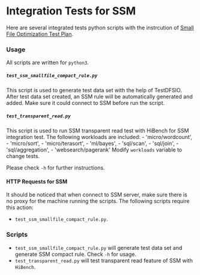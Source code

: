 # Integration Tests for SSM

Here are several integrated tests python scripts with the instrcution of [Small File Optimization Test Plan](https://github.com/Intel-bigdata/SSM/blob/smallfile/supports/small-file-test/SSM%20Small%20File%20Optimization%20Test%20Plan.md).

### Usage

All scripts are written for `python3`.

##### `test_ssm_smallfile_compact_rule.py`
This script is used to generate test data set with the help of TestDFSIO.
After test data set created, an SSM rule will be automatically generated and added.
Make sure it could connect to SSM before run the script.

##### `test_transparent_read.py`
This script is used to run SSM transparent read test with HiBench for SSM integration test.
The following workloads are included:
    - 'micro/wordcount', 
    - 'micro/sort', 
    - 'micro/terasort', 
    - 'ml/bayes',
    - 'sql/scan', 
    - 'sql/join', 
    - 'sql/aggregation', 
    - 'websearch/pagerank'
Modify `workloads` variable to change tests.

Please check `-h` for further instructions.

#### HTTP Requests for SSM

It should be noticed that when connect to SSM server, make sure there is no proxy for the machine running the scripts. The following scripts require this action:
- `test_ssm_smallfile_compact_rule.py`.


### Scripts

- `test_ssm_smallfile_compact_rule.py` will generate test data set and generate SSM compact rule. Check `-h` for usage.
- `test_transparent_read.py` will test transparent read feature of SSM with `HiBench`.
